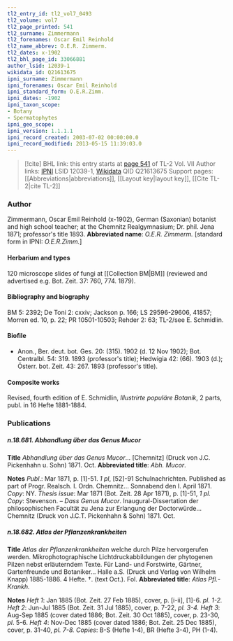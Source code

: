 ```yaml
---
tl2_entry_id: tl2_vol7_0493
tl2_volume: vol7
tl2_page_printed: 541
tl2_surname: Zimmermann
tl2_forenames: Oscar Emil Reinhold
tl2_name_abbrev: O.E.R. Zimmerm.
tl2_dates: x-1902
tl2_bhl_page_id: 33066881
author_lsid: 12039-1
wikidata_id: Q21613675
ipni_surname: Zimmermann
ipni_forenames: Oscar Emil Reinhold
ipni_standard_form: O.E.R.Zimm.
ipni_dates: -1902
ipni_taxon_scope: 
- Botany
- Spermatophytes
ipni_geo_scope: 
ipni_version: 1.1.1.1
ipni_record_created: 2003-07-02 00:00:00.0
ipni_record_modified: 2013-05-15 11:39:03.0
---
```


> [!cite] BHL link: this entry starts at [page 541](https://www.biodiversitylibrary.org/page/33066881) of TL-2 Vol. VII
> Author links: [IPNI](https://www.ipni.org/a/12039-1) LSID 12039-1, [Wikidata](https://www.wikidata.org/wiki/Q21613675) QID Q21613675
> Support pages: [[Abbreviations|abbreviations]], [[Layout key|layout key]], [[Cite TL-2|cite TL-2]]

### Author

Zimmermann, Oscar Emil Reinhold (x-1902), German (Saxonian) botanist and high school teacher; at the Chemnitz Realgymnasium; Dr. phil. Jena 1871; professor's title 1893. 
**Abbreviated name**: *O.E.R. Zimmerm.* \[standard form in IPNI: *O.E.R.Zimm.*\]

#### Herbarium and types

120 microscope slides of fungi at [[Collection BM|BM]] (reviewed and advertised e.g. Bot. Zeit. 37: 760, 774. 1879).

#### Bibliography and biography

BM 5: 2392; De Toni 2: cxxiv; Jackson p. 166; LS 29596-29606, 41857; Morren ed. 10, p. 22; PR 10501-10503; Rehder 2: 63; TL-2/see E. Schmidlin.

#### Biofile

- Anon., Ber. deut. bot. Ges. 20: (315). 1902 (d. 12 Nov 1902); Bot. Centralbl. 54: 319. 1893 (professor's title); Hedwigia 42: (66). 1903 (d.); Österr. bot. Zeit. 43: 267. 1893 (professor's title).

#### Composite works

Revised, fourth edition of E. Schmidlin, *Illustrirte populäre Botanik*, 2 parts, publ. in 16 Hefte 1881-1884.

### Publications

##### n.18.681. Abhandlung über das Genus Mucor

**Title**
*Abhandlung über das Genus Mucor*... \[Chemnitz\] (Druck von J.C. Pickenhahn u. Sohn) 1871. Oct.
**Abbreviated title**: *Abh. Mucor*.

**Notes**
*Publ*.: Mar 1871, p. \[1\]-51. *1 pl*, \[52\]-91 Schulnachrichten. Published as part of Progr. Realsch. I. Ordn. Chemnitz... Sonnabend den I. April 1871. *Copy*: NY.
*Thesis issue*: Mar 1871 (Bot. Zeit. 28 Apr 1871), p. \[1\]-51, *1 pl. Copy*: Stevenson. – *Dass* *Genus Mucor*. Inaugural-Dissertation der philosophischen Facultät zu Jena zur Erlangung der Doctorwürde... Chemnitz (Druck von J.C.T. Pickenhahn & Sohn) 1871. Oct.

##### n.18.682. Atlas der Pflanzenkrankheiten

**Title**
*Atlas der Pflanzenkrankheiten* welche durch Pilze hervorgerufen werden. Mikrophotographische Lichtdruckabbildungen der phytogenen Pilzen nebst erläuterndem Texte. Für Land- und Forstwirte, Gärtner, Gartenfreunde und Botaniker... Halle a.S. (Druck und Verlag von Wilhelm Knapp) 1885-1886. 4 Hefte. †. (text Oct.). Fol.
**Abbreviated title**: *Atlas Pfl.-Krankh.*

**Notes**
*Heft 1*: Jan 1885 (Bot. Zeit. 27 Feb 1885), cover, p. \[i-ii\], \[1\]-6. *pl. 1-2.*
*Heft 2*: Jun-Jul 1885 (Bot. Zeit. 31 Jul 1885), cover, p. 7-22, *pl. 3-4.*
*Heft 3*: Aug-Sep 1885 (cover dated 1886; Bot. Zeit. 30 Oct 1885), cover, p. 23-30, *pl*. 5-6.
*Heft 4*: Nov-Dec 1885 (cover dated 1886; Bot. Zeit. 25 Dec 1885), cover, p. 31-40, *pl. 7-8.*
*Copies*: B-S (Hefte 1-4), BR (Hefte 3-4), PH (1-4).

